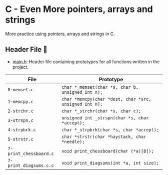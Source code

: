 # C - Even More pointers, arrays and strings

More practice using pointers, arrays and strings in C.

## Header File :file_folder:

* [main.h](): Header file containing prototypes for all
functions written in the project.

| File                   | Prototype                                                      |
| -----------------------| -------------------------------------------------------------- |
| `0-memset.c`           | `char *_memset(char *s, char b, unsigned int n);`              |
| `1-memcpy.c`           | `char *memcpy(char *dest, char *src, unsigned int n);`         |
| `2-strchr.c`           | `char *_strchr(char *s, char c);`                              |
| `3-strspn.c`           | `unsigned int _strspn(char *s, char *accept);`                 |
| `4-strpbrk.c`          | `char *_strpbrk(char *s, char *accept);`                       |
| `5-strstr.c`           | `char *strstr(char *haystack, char *needle);`                  |
| `7-print_chessboard.c` | `void print_chessboard(char (*a)[8]);`                         |
| `7-print_diagsums.c.c` | `void print_diagsums(int *a, int size);`                       |
